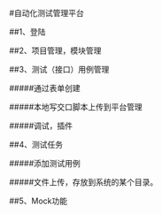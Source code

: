 
#自动化测试管理平台

##1、登陆

##2、项目管理，模块管理

##3、测试（接口）用例管理

#####通过表单创建

#####本地写交口脚本上传到平台管理

#####调试，插件

##4、测试任务

#####添加测试用例

#####文件上传，存放到系统的某个目录。

##5、Mock功能
